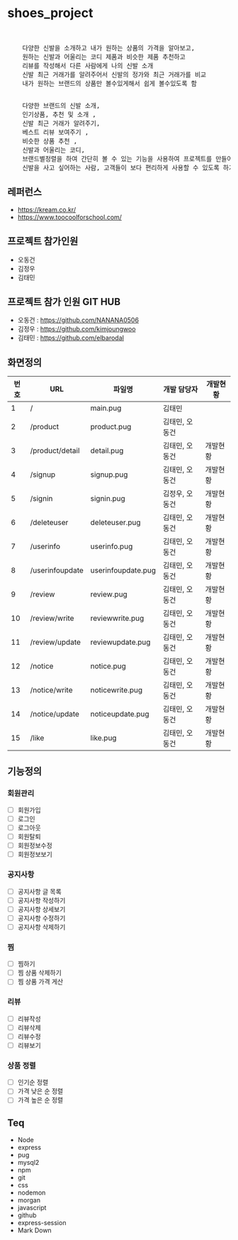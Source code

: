 # shoes_project

<pre>   

    다양한 신발을 소개하고 내가 원하는 상품의 가격을 알아보고,
    원하는 신발과 어울리는 코디 제품과 비슷한 제품 추천하고
    리뷰를 작성해서 다른 사람에게 나의 신발 소개
    신발 최근 거래가를 알려주어서 신발의 정가와 최근 거래가를 비교
    내가 원하는 브랜드의 상품만 볼수있게해서 쉽게 볼수있도록 함
</pre>

<pre>

    다양한 브랜드의 신발 소개,
    인기상품, 추천 및 소개 ,
    신발 최근 거래가 알려주기,
    베스트 리뷰 보여주기 ,
    비슷한 상품 추천 ,
    신발과 어울리는 코디, 
    브랜드별정렬을 하여 간단히 볼 수 있는 기능을 사용하여 프로젝트를 만들어서 
    신발을 사고 싶어하는 사람, 고객들이 보다 편리하게 사용할 수 있도록 하기위해서
</pre>

## 레퍼런스

- https://kream.co.kr/
- https://www.toocoolforschool.com/

## 프로젝트 참가인원

- 오동건
- 김정우
- 김태민

## 프로젝트 참가 인원 GIT HUB

- 오동건 : https://github.com/NANANA0506
- 김정우 : https://github.com/kimjoungwoo
- 김태민 : https://github.com/elbarodaI

## 화면정의

| 번호 | URL             | 파일명             | 개발 담당자    | 개발현황 |
| ---- | --------------- | ------------------ | -------------- | -------- |
| 1    | /               | main.pug           | 김태민         |          |
| 2    | /product        | product.pug        | 김태민, 오동건 |          |
| 3    | /product/detail | detail.pug         | 김태민, 오동건 | 개발현황 |
| 4    | /signup         | signup.pug         | 김태민, 오동건 | 개발현황 |
| 5    | /signin         | signin.pug         | 김정우, 오동건 | 개발현황 |
| 6    | /deleteuser     | deleteuser.pug     | 김태민, 오동건 | 개발현황 |
| 7    | /userinfo       | userinfo.pug       | 김태민, 오동건 | 개발현황 |
| 8    | /userinfoupdate | userinfoupdate.pug | 김태민, 오동건 | 개발현황 |
| 9    | /review         | review.pug         | 김태민, 오동건 | 개발현황 |
| 10   | /review/write   | reviewwrite.pug    | 김태민, 오동건 | 개발현황 |
| 11   | /review/update  | reviewupdate.pug   | 김태민, 오동건 | 개발현황 |
| 12   | /notice         | notice.pug         | 김태민, 오동건 | 개발현황 |
| 13   | /notice/write   | noticewrite.pug    | 김태민, 오동건 | 개발현황 |
| 14   | /notice/update  | noticeupdate.pug   | 김태민, 오동건 | 개발현황 |
| 15   | /like           | like.pug           | 김태민, 오동건 | 개발현황 |

## 기능정의

### 회원관리

- [ ] 회원가입
- [ ] 로그인
- [ ] 로그아웃
- [ ] 회원탈퇴
- [ ] 회원정보수정
- [ ] 회원정보보기

### 공지사항

- [ ] 공지사항 글 목록
- [ ] 공지사항 작성하기
- [ ] 공지사항 상세보기
- [ ] 공지사항 수정하기
- [ ] 공지사항 삭제하기

### 찜

- [ ] 찜하기
- [ ] 찜 상품 삭제하기
- [ ] 찜 상품 가격 게산

### 리뷰

- [ ] 리뷰작성
- [ ] 리뷰삭제
- [ ] 리뷰수정
- [ ] 리뷰보기

### 상품 정렬

- [ ] 인기순 정렬
- [ ] 가격 낮은 순 정렬
- [ ] 가격 높은 순 정렬

## Teq

- Node
- express
- pug
- mysql2
- npm
- git
- css
- nodemon
- morgan
- javascript
- github
- express-session
- Mark Down
